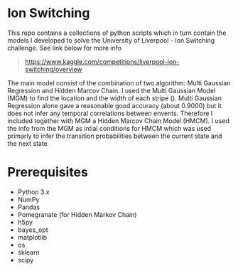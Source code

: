 # Ion Switching

This repo contains a collections of python scripts which in turn contain the models I developed to solve the University of Liverpool - Ion Switching challenge. See link below for more info

> https://www.kaggle.com/competitions/liverpool-ion-switching/overview

The main model consist of the combination of two algorithm: Multi Gaussian Regression and Hidden Marcov Chain. I used the Multi Gaussian Model (MGM) to find the location and the width of each stripe ().
Multi Gaussian Regression alone gave a reasonable good accuracy (about 0.9000) but it does not infer any temporal correlations between envents. Therefore I included together with MGM a Hidden Marcov Chain Model (HMCM). 
I used the info from the MGM as intial conditions for HMCM which was used primarly to infer the transition probabilities between the current state and the next state



# Prerequisites
- Python 3.x
- NumPy
- Pandas
- Pomegranate (for Hidden Markov Chain)
- h5py
- bayes_opt
- matplotlib
- os
- sklearn
- scipy

